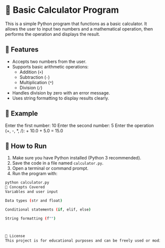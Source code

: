 # 🧮 Basic Calculator Program

This is a simple Python program that functions as a basic calculator. It allows the user to input two numbers and a mathematical operation, then performs the operation and displays the result.

## 🚀 Features

- Accepts two numbers from the user.
- Supports basic arithmetic operations:
  - Addition (`+`)
  - Subtraction (`-`)
  - Multiplication (`*`)
  - Division (`/`)
- Handles division by zero with an error message.
- Uses string formatting to display results clearly.

## 📝 Example

Enter the first number: 10
Enter the second number: 5
Enter the operation (+, -, *, /): +
10.0 + 5.0 = 15.0


## 📂 How to Run

1. Make sure you have Python installed (Python 3 recommended).
2. Save the code in a file named `calculator.py`.
3. Open a terminal or command prompt.
4. Run the program with:

```bash
python calculator.py
🧠 Concepts Covered
Variables and user input

Data types (str and float)

Conditional statements (if, elif, else)

String formatting (f"")



📃 License
This project is for educational purposes and can be freely used or modified.











